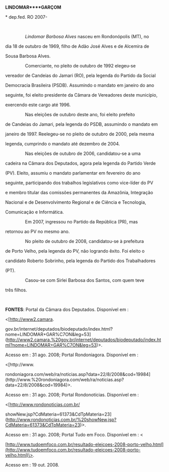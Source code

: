 **LINDOMAR****GARÇOM**



\* dep.fed. RO 2007-



 



                *Lindomar Barbosa Alves* nasceu em Rondonópolis (MT), no

dia 18 de outubro de 1969, filho de Adão José Alves e de Alcemira de

Sousa Barbosa Alves.



                Comerciante, no pleito de outubro de 1992 elegeu-se

vereador de Candeias do Jamari (RO), pela legenda do Partido da Social

Democracia Brasileira (PSDB). Assumindo o mandato em janeiro do ano

seguinte, foi eleito presidente da Câmara de Vereadores deste município,

exercendo este cargo até 1996.



                Nas eleições de outubro deste ano, foi eleito prefeito

de Candeias do Jamari, pela legenda do PSDB, assumindo o mandato em

janeiro de 1997. Reelegeu-se no pleito de outubro de 2000, pela mesma

legenda, cumprindo o mandato até dezembro de 2004.



                Nas eleições de outubro de 2006, candidatou-se a uma

cadeira na Câmara dos Deputados, agora pela legenda do Partido Verde

(PV). Eleito, assumiu o mandato parlamentar em fevereiro do ano

seguinte, participando dos trabalhos legislativos como vice-líder do PV

e membro titular das comissões permanentes da Amazônia, Integração

Nacional e de Desenvolvimento Regional e de Ciência e Tecnologia,

Comunicação e Informática.



                Em 2007, ingressou no Partido da República (PR), mas

retornou ao PV no mesmo ano.



                No pleito de outubro de 2008, candidatou-se à prefeitura

de Porto Velho, pela legenda do PV, não logrando êxito. Foi eleito o

candidato Roberto Sobrinho, pela legenda do Partido dos Trabalhadores

(PT).



                Casou-se com Sirlei Barbosa dos Santos, com quem teve

três filhos.



 



**FONTES**: Portal da Câmara dos Deputados. Disponível em :

\<[http://www2.camara.

gov.br/internet/deputados/biodeputado/index.html?nome=LINDOMAR+GAR%C7ON&leg=53](http://www2.camara.%20gov.br/internet/deputados/biodeputado/index.html?nome=LINDOMAR+GAR%C7ON&leg=53)\>.

Acesso em : 31 ago. 2008; Portal Rondoniagora. Disponível em :

\<[http://www.

rondoniagora.com/web/ra/noticias.asp?data=22/8/2008&cod=19984](http://www.%20rondoniagora.com/web/ra/noticias.asp?data=22/8/2008&cod=19984)\>.

Acesso em : 31 ago. 2008; Portal Rondonotícias. Disponível em :

\<[http://www.rondonoticias.com.br/

showNew.jsp?CdMateria=61373&CdTpMateria=23](http://www.rondonoticias.com.br/%20showNew.jsp?CdMateria=61373&CdTpMateria=23)\>.

Acesso em : 31 ago. 2008; Portal Tudo em Foco. Disponível em : \<

[http://www.tudoemfoco.com.br/resultado-eleicoes-2008-porto-velho.html](http://www.tudoemfoco.com.br/resultado-eleicoes-2008-porto-velho.html)\>.

Acesso em : 19 out. 2008.



 

